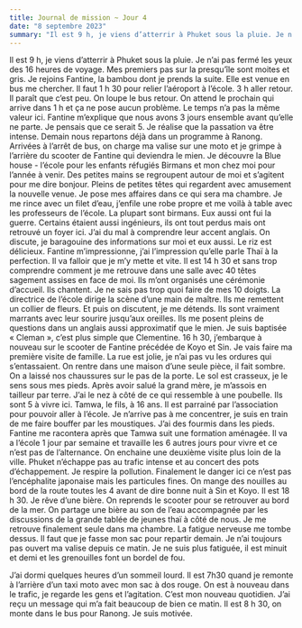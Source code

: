 ```yaml
---
title: Journal de mission ~ Jour 4 
date: "8 septembre 2023"
summary: "Il est 9 h, je viens d’atterrir à Phuket sous la pluie. Je n’ai pas fermé les yeux des 16 heures de voyage. Mes premiers pas sur la presqu’île sont moites et gris. "
---
```



Il est 9 h, je viens d’atterrir à Phuket sous la pluie. Je n’ai pas fermé les yeux des 16 heures de voyage. Mes premiers pas sur la presqu’île sont moites et gris. 
Je rejoins Fantine, la bambou dont je prends la suite. Elle est venue en bus me chercher. Il faut 1 h 30 pour relier l’aéroport à l’école. 3 h aller retour. Il paraît que c’est peu. On loupe le bus retour. On attend le prochain qui arrive dans 1 h et ça ne pose aucun problème. Le temps n’a pas la même valeur ici. Fantine m’explique que nous avons 3 jours ensemble avant qu’elle ne parte. Je pensais que ce serait 5. Je réalise que la passation va être intense. Demain nous repartons déjà dans un programme à Ranong. 
Arrivées à l’arrêt de bus, on charge ma valise sur une moto et je grimpe à l’arrière du scooter de Fantine qui deviendra le mien. 
Je découvre la Blue house - l’école pour les enfants réfugiés Birmans et mon chez moi pour l’année à venir. Des petites mains se regroupent autour de moi et s’agitent pour me dire bonjour. Pleins de petites têtes qui regardent avec amusement la nouvelle venue. 
Je pose mes affaires dans ce qui sera ma chambre. Je me rince avec un filet d’eau, j’enfile une robe propre et me voilà à table avec les professeurs de l’école. La plupart sont birmans. Eux aussi ont fui la guerre. Certains étaient aussi ingénieurs, ils ont tout perdus mais ont retrouvé un foyer ici. 
J’ai du mal à comprendre leur accent anglais. On discute, je baragouine des informations sur moi et eux aussi. Le riz est délicieux. 
Fantine m’impressionne, j’ai l’impression qu’elle parle Thaï à la perfection. Il va falloir que je m’y mette et vite.
Il est 14 h 30 et sans trop comprendre comment je me retrouve dans une salle avec 40 têtes sagement assises en face de moi. Ils m’ont organisés une cérémonie d’accueil. Ils chantent. Je ne sais pas trop quoi faire de mes  10 doigts. La directrice de l’école dirige la scène d’une main de maître. Ils me remettent un collier de fleurs. Et puis on discutent, je me détends. Ils sont vraiment marrants avec leur sourire jusqu’aux oreilles. Ils me posent pleins de questions dans un anglais aussi approximatif que le mien. Je suis baptisée « Cleman », c’est plus simple que Clementine. 
16 h 30, j’embarque à nouveau sur le scooter de Fantine précédée de Koyo et Sin. Je vais faire ma première visite de famille. La rue est jolie, je n’ai pas vu les ordures qui s’entassaient. On rentre dans une maison d’une seule pièce, il fait sombre. On a laissé nos chaussures sur le pas de la porte. Le sol est crasseux, je le sens sous mes pieds. Après avoir salué la grand mère, je m’assois en tailleur par terre. J’ai le nez à côté de ce qui ressemble à une poubelle. Ils sont 5 à vivre ici. Tamwa, le fils, à 16 ans. Il est parrainé par l’association pour pouvoir aller à l’école. Je n’arrive pas à me concentrer, je suis en train de me faire bouffer par les moustiques. J’ai des fourmis dans les pieds.
Fantine me racontera après que Tamwa suit une formation aménagée. Il va a l’école 1 jour par semaine et travaille les 6 autres jours pour vivre et ce n’est pas de l’alternance. On enchaine une deuxième visite plus loin de la ville. Phuket n’échappe pas au trafic intense et au concert des pots d’échappement. Je respire la pollution. Finalement le danger ici ce n’est pas l’encéphalite japonaise mais les particules fines. 
On mange des nouilles au bord de la route toutes les 4 avant de dire bonne nuit à Sin et Koyo. Il est 18 h 30.
Je rêve d’une bière. On reprends le scooter pour se retrouver au bord de la mer. On partage une bière au son de l’eau accompagnée par les discussions de la grande tablée de jeunes thaï à côté de nous. 
Je me retrouve finalement seule dans ma chambre. La fatigue nerveuse me tombe dessus. Il faut que je fasse mon sac pour repartir demain. Je n’ai toujours pas ouvert ma valise depuis ce matin. 
Je ne suis plus fatiguée, il est minuit et demi et les grenouilles font un bordel de fou. 

J’ai dormi quelques heures d’un sommeil lourd. Il est 7h30 quand je remonte à l’arrière d’un taxi moto avec mon sac à dos rouge. On est à nouveau dans le trafic, je regarde les gens et l’agitation. C’est mon nouveau quotidien. 
J’ai reçu un message qui m’a fait beaucoup de bien ce matin. Il est 8 h 30, on monte dans le bus pour Ranong. Je suis motivée.
